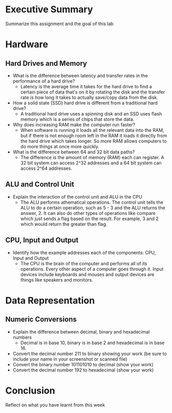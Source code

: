 # Executive Summary
Summarize this assignment and the goal of this lab

# Hardware
## Hard Drives and Memory
* What is the difference between latency and transfer rates in the performance of a hard drive? 
   * Latency is the average time it takes for the hard drive to find a certain piece of data that's on it by rotating the disk and the transfer rate is how long it takes to      actually save/copy data from the disk.
* How a solid state (SSD) hard drive is different from a traditional hard drive?
   * A traditional hard drive uses a spinning disk and an SSD uses flash memory which is a series of chips that store the data.
* Why does increasing RAM make the computer run faster?
   * When software is running it loads all the relevant data into the RAM, but if there is not enough room left in the RAM it loads it directly from the hard drive which takes     longer. So more RAM allows computers to do more things at once more quickly.
* What is the difference between 64 and 32 bit data paths?
   * The difference is the amount of memory (RAM) each can register. A 32 bit system can access 2^32 addresses and a 64 bit system can access 2^64 addresses.

## ALU and Control Unit
* Explain the interaction of the control unit and ALU in the CPU
   * The ALU performs athematical operations. The control unit tells the ALU to do a certain operation, such as 5 - 3 and the ALU returns the answer, 2. It can also do other types of operations like compare which just sends a flag based on the result. For example, 3 and 2 which would return the greater than flag.
## CPU, Input and Output
* Identify how the example addresses each of the components: CPU, Input and Output
   * The CPU is the brain of the computer and performs all of its operations. Every other aspect of a computer goes through it. Input devices include keyboards and mouses and output devices are things like speakers and monitors.

# Data Representation

## Numeric Conversions
* Explain the difference between decimal, binary and hexadecimal numbers 
  * Decimal is in base 10, binary is in base 2 and hexadecimal is in base 16.
* Convert the decimal number 211 to binary showing your work (be sure to include your name in your screenshot or scanned file)
* Convert the binary number 101101010 to decimal (show your work)
* Convert the decimal number 192 to hexadecimal (show your work)

# Conclusion
Reflect on what you have learnt from this week
